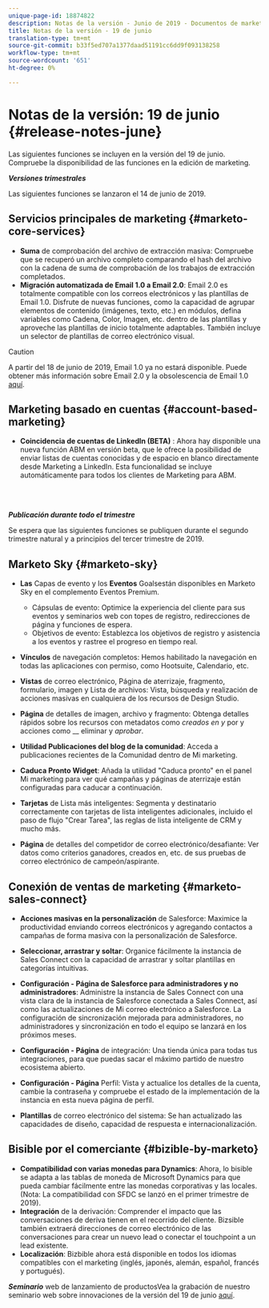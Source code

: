 ```yaml
---
unique-page-id: 18874822
description: Notas de la versión - Junio de 2019 - Documentos de marketing - Documentación del producto
title: Notas de la versión - 19 de junio
translation-type: tm+mt
source-git-commit: b33f5ed707a1377daad51191cc6dd9f093138258
workflow-type: tm+mt
source-wordcount: '651'
ht-degree: 0%

---
```



# Notas de la versión: 19 de junio {#release-notes-june}

Las siguientes funciones se incluyen en la versión del 19 de junio. Compruebe la disponibilidad de las funciones en la edición de marketing.

**_Versiones trimestrales_**

Las siguientes funciones se lanzaron el 14 de junio de 2019.

## Servicios principales de marketing {#marketo-core-services}

* **Suma** de comprobación del archivo de extracción masiva: Compruebe que se recuperó un archivo completo comparando el hash del archivo con la cadena de suma de comprobación de los trabajos de extracción completados.
* **Migración automatizada de Email 1.0 a Email 2.0**: Email 2.0 es totalmente compatible con los correos electrónicos y las plantillas de Email 1.0. Disfrute de nuevas funciones, como la capacidad de agrupar elementos de contenido (imágenes, texto, etc.) en módulos, defina variables como Cadena, Color, Imagen, etc. dentro de las plantillas y aproveche las plantillas de inicio totalmente adaptables. También incluye un selector de plantillas de correo electrónico visual.

>[!CAUTION]
>
>A partir del 18 de junio de 2019, Email 1.0 ya no estará disponible. Puede obtener más información sobre Email 2.0 y la obsolescencia de Email 1.0 [aquí](https://nation.marketo.com/docs/DOC-7038).

## Marketing basado en cuentas {#account-based-marketing}

* **Coincidencia de cuentas de LinkedIn (BETA)** : Ahora hay disponible una nueva función ABM en versión beta, que le ofrece la posibilidad de enviar listas de cuentas conocidas y de espacio en blanco directamente desde Marketing a LinkedIn. Esta funcionalidad se incluye automáticamente para todos los clientes de Marketing para ABM.

<br> 

**_Publicación durante todo el trimestre_**

Se espera que las siguientes funciones se publiquen durante el segundo trimestre natural y a principios del tercer trimestre de 2019.

## Marketo Sky {#marketo-sky}

* **Las** Capas de evento y los  **Eventos** Goalsestán disponibles en Marketo Sky en el complemento Eventos Premium.

   * Cápsulas de evento: Optimice la experiencia del cliente para sus eventos y seminarios web con topes de registro, redirecciones de página y funciones de espera.
   * Objetivos de evento: Establezca los objetivos de registro y asistencia a los eventos y rastree el progreso en tiempo real.

* **Vínculos** de navegación completos: Hemos habilitado la navegación en todas las aplicaciones con permiso, como Hootsuite, Calendario, etc.
* **Vistas** de correo electrónico, Página de aterrizaje, fragmento, formulario, imagen y Lista de archivos: Vista, búsqueda y realización de acciones masivas en cualquiera de los recursos de Design Studio.
* **Página** de detalles de imagen, archivo y fragmento: Obtenga detalles rápidos sobre los recursos con metadatos como  _creados en y_ por y acciones como  __ eliminar y  _aprobar_.
* **Utilidad Publicaciones del blog de la comunidad**: Acceda a publicaciones recientes de la Comunidad dentro de Mi marketing.
* **Caduca Pronto Widget**: Añada la utilidad &quot;Caduca pronto&quot; en el panel Mi marketing para ver qué campañas y páginas de aterrizaje están configuradas para caducar a continuación.
* **Tarjetas** de Lista más inteligentes: Segmenta y destinatario correctamente con tarjetas de lista inteligentes adicionales, incluido el paso de flujo &quot;Crear Tarea&quot;, las reglas de lista inteligente de CRM y mucho más.
* **Página** de detalles del competidor de correo electrónico/desafiante: Ver datos como criterios ganadores, creados en, etc. de sus pruebas de correo electrónico de campeón/aspirante.

## Conexión de ventas de marketing {#marketo-sales-connect}

* **Acciones masivas en la personalización** de Salesforce: Maximice la productividad enviando correos electrónicos y agregando contactos a campañas de forma masiva con la personalización de Salesforce.
* **Seleccionar, arrastrar y soltar**: Organice fácilmente la instancia de Sales Connect con la capacidad de arrastrar y soltar plantillas en categorías intuitivas.
* **Configuración - Página de Salesforce para administradores y no administradores**: Administre la instancia de Sales Connect con una vista clara de la instancia de Salesforce conectada a Sales Connect, así como las actualizaciones de Mi correo electrónico a Salesforce. La configuración de sincronización mejorada para administradores, no administradores y sincronización en todo el equipo se lanzará en los próximos meses.
* **Configuración - Página** de integración: Una tienda única para todas tus integraciones, para que puedas sacar el máximo partido de nuestro ecosistema abierto.
* **Configuración - Página** Perfil: Vista y actualice los detalles de la cuenta, cambie la contraseña y compruebe el estado de la implementación de la instancia en esta nueva página de perfil.

* **Plantillas** de correo electrónico del sistema: Se han actualizado las capacidades de diseño, capacidad de respuesta e internacionalización.

## Bisible por el comerciante {#bizible-by-marketo}

* **Compatibilidad con varias monedas para Dynamics**: Ahora, lo bisible se adapta a las tablas de moneda de Microsoft Dynamics para que pueda cambiar fácilmente entre las monedas corporativas y las locales. (Nota: La compatibilidad con SFDC se lanzó en el primer trimestre de 2019).
* **Integración** de la derivación: Comprender el impacto que las conversaciones de deriva tienen en el recorrido del cliente. Bizsible también extraerá direcciones de correo electrónico de las conversaciones para crear un nuevo lead o conectar el touchpoint a un lead existente.
* **Localización**: Bizbible ahora está disponible en todos los idiomas compatibles con el marketing (inglés, japonés, alemán, español, francés y portugués).

***Seminario*** web de lanzamiento de productosVea la grabación de nuestro seminario web sobre innovaciones de la versión del 19 de junio  [aquí](https://engage.marketo.com/Marketo-June-Product-Release-2019-On-Demand.html).
